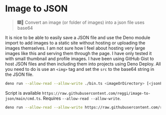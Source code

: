 # Image to JSON

> 🎆🔐 Convert an image (or folder of images) into a json file uses base64 

It is nice to be able to easily save a JSON file and use the Deno module import to add images to a static site without hosting or uploading the images themselves. I am not sure how I feel about hosting very large images like this and serving them through the page. I have only tested it with small thumbnail and profile images. I have been using GitHub Gist to host JSON files and then including them into projects using Deno Deploy. All you need to do is use an `<img>` tag and set the `src` to the base64 string in the JSON file.

```bash
deno run --allow-read --allow-write ./bin.ts <imageOrDirectory> [<jsonFile>]
```

Script is available `https://raw.githubusercontent.com/reggi/image-to-json/main/cmd.ts`.
Requires `--allow-read --allow-write`.

```bash
deno run --allow-read --allow-write https://raw.githubusercontent.com/reggi/image-to-json/main/cmd.ts /Users/thomasreggi/Desktop/download.jpg data.json
```
